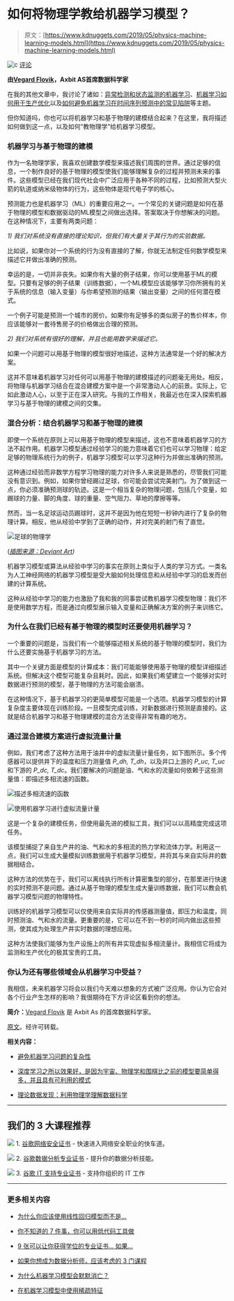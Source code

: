 # 如何将物理学教给机器学习模型？

> 原文：[https://www.kdnuggets.com/2019/05/physics-machine-learning-models.html](https://www.kdnuggets.com/2019/05/physics-machine-learning-models.html)

![c](../Images/3d9c022da2d331bb56691a9617b91b90.png) [评论](#comments)

**由[Vegard Flovik](https://www.linkedin.com/in/vegard-flovik/)，Axbit AS首席数据科学家**

在我的其他文章中，我讨论了诸如：[异常检测和状态监测的机器学习](https://www.linkedin.com/pulse/how-use-machine-learning-anomaly-detection-condition-flovik-phd/)、[机器学习如何用于生产优化](https://towardsdatascience.com/machine-learning-for-production-optimization-e460a0b82237)以及[如何避免机器学习在时间序列预测中的常见陷阱](https://towardsdatascience.com/how-not-to-use-machine-learning-for-time-series-forecasting-avoiding-the-pitfalls-19f9d7adf424)等主题。

但你知道吗，你也可以将机器学习和基于物理的建模结合起来？在这里，我将描述如何做到这一点，以及如何“教物理学”给机器学习模型。

### 机器学习与基于物理的建模

作为一名物理学家，我喜欢创建数学模型来描述我们周围的世界。通过足够的信息，一个制作良好的基于物理的模型使我们能够理解复杂的过程并预测未来的事件。这些模型已经在我们现代社会中广泛应用于各种不同的过程，比如预测大型火箭的轨道或纳米级物体的行为，这些物体是现代电子学的核心。

预测能力也是机器学习（ML）的重要应用之一。一个常见的关键问题是如何在基于物理的模型和数据驱动的ML模型之间做出选择。答案取决于你想解决的问题。在这种情况下，主要有两类问题：

*1) 我们对系统没有直接的理论知识，但我们有大量关于其行为的实验数据。*

比如说，如果你对一个系统的行为没有直接的了解，你就无法制定任何数学模型来描述它并做出准确的预测。

幸运的是，一切并非丧失。如果你有大量的例子结果，你可以使用基于ML的模型。只要有足够的例子结果（训练数据），一个ML模型应该能够学习你所拥有的关于系统的信息（输入变量）与你希望预测的结果（输出变量）之间的任何潜在模式。

一个例子可能是预测一个城市的房价。如果你有足够多的类似房子的售价样本，你应该能够对一套待售房子的价格做出合理的预测。

*2) 我们对系统有很好的理解，并且也能用数学来描述它。*

如果一个问题可以用基于物理的模型很好地描述，这种方法通常是一个好的解决方案。

这并不意味着机器学习对任何可以用基于物理的建模描述的问题毫无用处。相反，将物理与机器学习结合在混合建模方案中是一个非常激动人心的前景。实际上，它如此激动人心，以至于正在深入研究。与我的工作相关，我最近也在深入探索机器学习与基于物理的建模之间的交集。

### 混合分析：结合机器学习和基于物理的建模

即使一个系统在原则上可以用基于物理的模型来描述，这也不意味着机器学习的方法不起作用。机器学习模型通过经验学习的能力意味着它们也可以学习物理：给定足够的物理系统行为的例子，机器学习模型可以学习这种行为并做出准确的预测。

这种通过经验而非数学方程学习物理的能力对许多人来说是熟悉的，尽管我们可能没有意识到。例如，如果你曾经踢过足球，你可能会尝试完美射门。为了做到这一点，你必须准确预测球的轨迹。这是一个相当复杂的物理问题，包括几个变量，如踢球的力量、脚的角度、球的重量、空气阻力、草地的摩擦等等。

然而，当一名足球运动员踢球时，这并不是因为他在短短一秒钟内进行了复杂的物理计算。相反，他从经验中学到了正确的动作，并对完美的射门有了直觉。

![足球的物理学](../Images/1b9f2db955f23626d7afe4c07ccb72b6.png)

(*[插图来源：Deviant Art](https://chaoskomori.deviantart.com/art/The-Physics-of-Football-1870988))*

机器学习模型或算法从经验中学习的事实在原则上类似于人类的学习方式。一类名为人工神经网络的机器学习模型是受大脑如何处理信息和从经验中学习的启发而创建的计算系统。

这种从经验中学习的能力也激励了我和我的同事尝试教机器学习模型物理：我们不是使用数学方程，而是通过向模型展示输入变量和正确解决方案的例子来训练它。

### 为什么在我们已经有基于物理的模型时还要使用机器学习？

一个重要的问题是，当我们有一个能够描述相关系统的基于物理的模型时，我们为什么还要实施基于机器学习的方法。

其中一个关键方面是模型的计算成本：我们可能能够使用基于物理的模型详细描述系统。但解决这个模型可能复杂且耗时。因此，如果我们希望建立一个能够对实时数据进行预测的模型，基于物理的方法可能会崩溃。

在这种情况下，基于机器学习的更简单模型可能是一个选项。机器学习模型的计算复杂度主要体现在训练阶段。一旦模型完成训练，对新数据进行预测是直接的。这就是结合机器学习和基于物理建模的混合方法变得非常有趣的地方。

### 通过混合建模方案进行虚拟流量计量

例如，我们考虑了这种方法用于油井中的虚拟流量计量任务，如下图所示。多个传感器可以提供井下的温度和压力测量值 *P_dh, T_dh*，以及井口上游的 *P_uc, T_uc* 和下游的 *P_dc, T_dc*。我们要解决的问题是油、气和水的流量如何依赖于这些测量值：即描述多相流速的函数。

![描述多相流速的函数](../Images/6b5ef39e447ebea8f25165c8b1f16e49.png)

![使用机器学习进行虚拟流量计量](../Images/8a3f085efc51cdf3ece739e73301dbf6.png)

这是一个复杂的建模任务，但使用最先进的模拟工具，我们可以以高精度完成这项任务。

该模型捕捉了来自生产井的油、气和水的多相流的热力学和流体力学。利用这一点，我们可以生成大量模拟训练数据用于机器学习模型，并将其与来自实际井的数据相结合。

这种方法的优势在于，我们可以离线执行所有计算密集型的部分，在那里进行快速的实时预测不是问题。通过从基于物理的模型生成大量训练数据，我们可以教会机器学习模型问题的物理特性。

训练好的机器学习模型可以仅使用来自实际井的传感器测量值，即压力和温度，同时预测油、气和水的流量。更重要的是，它可以在不到一秒的时间内做出这些预测，使其成为处理生产井实时数据的理想应用。

这种方法使我们能够为生产设施上的所有井实现虚拟多相流量计。我相信它将成为监测和生产优化的极其宝贵的工具。

### 你认为还有哪些领域会从机器学习中受益？

我相信，未来机器学习将会以我们今天难以想象的方式被广泛应用。你认为它会对各个行业产生怎样的影响？我很期待在下方评论区看到你的想法。

**简介：**[Vegard Flovik](https://www.linkedin.com/in/vegard-flovik/) 是 Axbit As 的首席数据科学家。

[原文](https://towardsdatascience.com/how-do-you-combine-machine-learning-and-physics-based-modeling-3a3545d58ab9)。经许可转载。

**相关内容：**

+   [避免机器学习问题的复杂性](https://www.kdnuggets.com/2016/03/avoiding-complexity-machine-learning-problems.html)

+   [深度学习之所以效果好，是因为宇宙、物理学和围棋比之前的模型要简单得多，并且具有可利用的模式](https://www.kdnuggets.com/2016/12/deep-learning-works-great-universe-physics-go-simpler-than-previous-models.html)

+   [理论数据发现：利用物理学理解数据科学](https://www.kdnuggets.com/2016/07/theoretical-data-discovery-physics-data-science.html)

* * *

## 我们的 3 大课程推荐

![](../Images/0244c01ba9267c002ef39d4907e0b8fb.png) 1\. [谷歌网络安全证书](https://www.kdnuggets.com/google-cybersecurity) - 快速进入网络安全职业的快车道。

![](../Images/e225c49c3c91745821c8c0368bf04711.png) 2\. [谷歌数据分析专业证书](https://www.kdnuggets.com/google-data-analytics) - 提升你的数据分析技能。

![](../Images/0244c01ba9267c002ef39d4907e0b8fb.png) 3\. [谷歌 IT 支持专业证书](https://www.kdnuggets.com/google-itsupport) - 支持你组织的 IT 工作

* * *

### 更多相关内容

+   [为什么你应该使用线性回归模型而不是...](https://www.kdnuggets.com/2021/08/3-reasons-linear-regression-instead-neural-networks.html)

+   [你不知道的 7 件事，你可以用低代码工具做](https://www.kdnuggets.com/2022/09/7-things-didnt-know-could-low-code-tool.html)

+   [9 张可以让你获得学位的专业证书... 如果...](https://www.kdnuggets.com/9-professional-certificates-that-can-take-you-onto-a-degree-if-you-really-want-to)

+   [如果你想成为数据分析师，应该考虑的 3 门课程](https://www.kdnuggets.com/3-courses-you-should-consider-if-you-want-to-become-a-data-analyst)

+   [为什么机器学习模型会默默消亡？](https://www.kdnuggets.com/2022/01/machine-learning-models-die-silence.html)

+   [在机器学习模型中使用稀疏特征](https://www.kdnuggets.com/2021/01/sparse-features-machine-learning-models.html)
